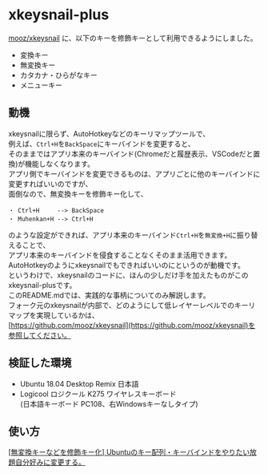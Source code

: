 # xkeysnail-plus
[mooz/xkeysnail](https://github.com/mooz/xkeysnail) に、以下のキーを修飾キーとして利用できるようにしました。  

+ 変換キー
+ 無変換キー
+ カタカナ・ひらがなキー
+ メニューキー

## 動機
xkeysnailに限らず、AutoHotkeyなどのキーリマップツールで、  
例えば、```Ctrl+H```を```BackSpace```にキーバインドを変更すると、  
そのままではアプリ本来のキーバインド(Chromeだと履歴表示、VSCodeだと置換)が機能しなくなります。  
アプリ側でキーバインドを変更できるものは、アプリごとに他のキーバインドに変更すればいいのですが、  
面倒なので、無変換キーを修飾キー化して、  
```
・ Ctrl+H     --> BackSpace
・ Muhenkan+H --> Ctrl+H
```
のような設定ができれば、アプリ本来のキーバインド```Ctrl+H```を```無変換+H```に振り替えることで、  
アプリ本来のキーバインドを侵食することなくそのまま活用できます。  
AutoHotkeyのようにxkeysnailでもできればいいのにというのが動機です。  
というわけで、xkeysnailのコードに、ほんの少しだけ手を加えたものがこのxkeysnail-plusです。  
このREADME.mdでは、実践的な事柄についてのみ解説します。  
フォーク元のxkeysnailが内部で、どのようにして低レイヤーレベルでのキーリマップを実現しているかは、  
[https://github.com/mooz/xkeysnail](https://github.com/mooz/xkeysnail)を参照してください。  

## 検証した環境
+ Ubuntu 18.04 Desktop Remix 日本語  
+ Logicool ロジクール K275 ワイヤレスキーボード  
(日本語キーボード PC108、右Windowsキーなしタイプ)   

    
## 使い方
[[無変換キーなどを修飾キー化] Ubuntuのキー配列・キーバインドをやりたい放題自分好みに変更する。](https://yukue.biz/%e7%84%a1%e5%a4%89%e6%8f%9b%e3%82%ad%e3%83%bc%e3%81%aa%e3%81%a9%e3%82%92%e4%bf%ae%e9%a3%be%e3%82%ad%e3%83%bc%e5%8c%96-ubuntu%e3%81%ae%e3%82%ad%e3%83%bc%e9%85%8d%e5%88%97%e3%83%bb%e3%82%ad%e3%83%bc)
